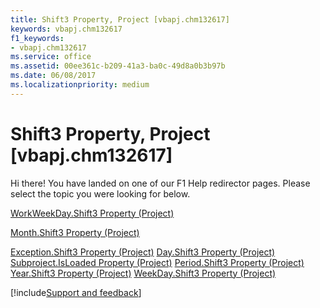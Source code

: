 ```yaml
---
title: Shift3 Property, Project [vbapj.chm132617]
keywords: vbapj.chm132617
f1_keywords:
- vbapj.chm132617
ms.service: office
ms.assetid: 00ee361c-b209-41a3-ba0c-49d8a0b3b97b
ms.date: 06/08/2017
ms.localizationpriority: medium
---
```



# Shift3 Property, Project [vbapj.chm132617]

Hi there! You have landed on one of our F1 Help redirector pages. Please select the topic you were looking for below.

[WorkWeekDay.Shift3 Property (Project)](https://msdn.microsoft.com/library/86878ac1-68c8-e728-d146-21622b087943%28Office.15%29.aspx)

[Month.Shift3 Property (Project)](https://msdn.microsoft.com/library/a7329e45-c9e0-0e70-0ead-3a3f914ed352%28Office.15%29.aspx)

[Exception.Shift3 Property (Project)](https://msdn.microsoft.com/library/e7a320de-d140-81f9-e0ff-6bf6c4452c31%28Office.15%29.aspx)
[Day.Shift3 Property (Project)](https://msdn.microsoft.com/library/c8a70ddf-ef14-3388-3ddb-9e0e35d8a665%28Office.15%29.aspx)
[Subproject.IsLoaded Property (Project)](https://msdn.microsoft.com/library/5e2e5877-1e60-9797-3fc9-ab10d8a64c1c%28Office.15%29.aspx)
[Period.Shift3 Property (Project)](https://msdn.microsoft.com/library/7574f88f-3584-03c4-b75e-ca263a5bef44%28Office.15%29.aspx)
[Year.Shift3 Property (Project)](https://msdn.microsoft.com/library/eea8a0f6-8889-0d13-f648-e95fc09b2874%28Office.15%29.aspx)
[WeekDay.Shift3 Property (Project)](https://msdn.microsoft.com/library/c09fde08-3f8d-71e8-5c5d-f0ebbb0069ce%28Office.15%29.aspx)

[!include[Support and feedback](~/includes/feedback-boilerplate.md)]